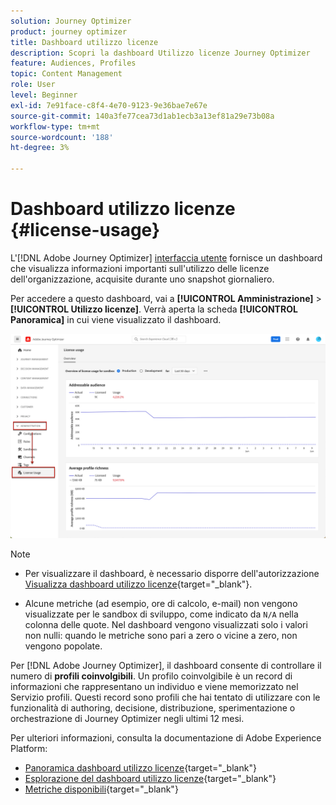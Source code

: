 ```yaml
---
solution: Journey Optimizer
product: journey optimizer
title: Dashboard utilizzo licenze
description: Scopri la dashboard Utilizzo licenze Journey Optimizer
feature: Audiences, Profiles
topic: Content Management
role: User
level: Beginner
exl-id: 7e91face-c8f4-4e70-9123-9e36bae7e67e
source-git-commit: 140a3fe77cea73d1ab1ecb3a13ef81a29e73b08a
workflow-type: tm+mt
source-wordcount: '188'
ht-degree: 3%

---
```


# Dashboard utilizzo licenze {#license-usage}

L&#39;[!DNL Adobe Journey Optimizer] [interfaccia utente](../start/user-interface.md) fornisce un dashboard che visualizza informazioni importanti sull&#39;utilizzo delle licenze dell&#39;organizzazione, acquisite durante uno snapshot giornaliero.

Per accedere a questo dashboard, vai a **[!UICONTROL Amministrazione]** > **[!UICONTROL Utilizzo licenze]**. Verrà aperta la scheda **[!UICONTROL Panoramica]** in cui viene visualizzato il dashboard.

![Panoramica dashboard utilizzo licenze](assets/license-usage-dashboard.png)

>[!NOTE]
>
>* Per visualizzare il dashboard, è necessario disporre dell&#39;autorizzazione [Visualizza dashboard utilizzo licenze](https://experienceleague.adobe.com/docs/experience-platform/dashboards/permissions.html?lang=it#available-permissions){target="_blank"}.
>
>* Alcune metriche (ad esempio, ore di calcolo, e-mail) non vengono visualizzate per le sandbox di sviluppo, come indicato da `N/A` nella colonna delle quote. Nel dashboard vengono visualizzati solo i valori non nulli: quando le metriche sono pari a zero o vicine a zero, non vengono popolate.


Per [!DNL Adobe Journey Optimizer], il dashboard consente di controllare il numero di **profili coinvolgibili**. Un profilo coinvolgibile è un record di informazioni che rappresentano un individuo e viene memorizzato nel Servizio profili. Questi record sono profili che hai tentato di utilizzare con le funzionalità di authoring, decisione, distribuzione, sperimentazione o orchestrazione di Journey Optimizer negli ultimi 12 mesi.

Per ulteriori informazioni, consulta la documentazione di Adobe Experience Platform:

* [Panoramica dashboard utilizzo licenze](https://experienceleague.adobe.com/docs/experience-platform/dashboards/guides/license-usage.html?lang=it){target="_blank"}
* [Esplorazione del dashboard utilizzo licenze](https://experienceleague.adobe.com/docs/experience-platform/dashboards/guides/license-usage.html?lang=it#exploring-the-license-usage-dashboard){target="_blank"}
* [Metriche disponibili](https://experienceleague.adobe.com/docs/experience-platform/dashboards/guides/license-usage.html?lang=it#available-metrics){target="_blank"}
